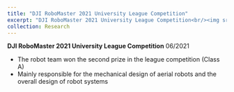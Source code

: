 ```yaml
---
title: "DJI RoboMaster 2021 University League Competition"
excerpt: "DJI RoboMaster 2021 University League Competition<br/><img src='/images/DJI.png'>"
collection: Research
---
```


**DJI RoboMaster 2021 University League Competition** 06/2021 
* The robot team won the second prize in the league competition (Class A)
* Mainly responsible for the mechanical design of aerial robots and the overall design of robot systems

